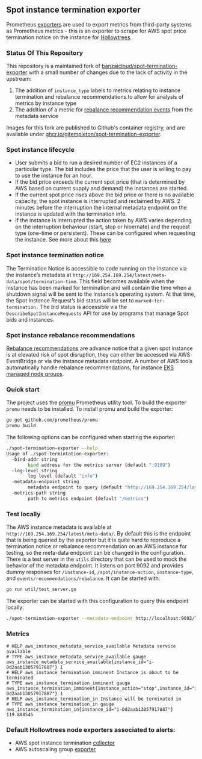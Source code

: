 ## Spot instance termination exporter

Prometheus [exporters](https://prometheus.io/docs/instrumenting/writing_exporters) are used to export metrics from third-party systems as Prometheus metrics - this is an exporter to scrape for AWS spot price termination notice on the instance for [Hollowtrees](https://github.com/banzaicloud/hollowtrees).

### Status Of This Repository

This repository is a maintained fork of [banzaicloud/spot-termination-exporter](https://github.com/banzaicloud/spot-termination-exporter) with a small number of changes due to the lack of activity in the upstream:

1. The addition of `instance_type` labels to metrics relating to instance termination and rebalance recommendations to allow for analysis of metrics by instance type
1. The addition of a metric for [rebalance recommendation events](https://docs.aws.amazon.com/AWSEC2/latest/UserGuide/rebalance-recommendations.html) from the metadata service

Images for this fork are published to Github's container registry, and are available under [ghcr.io/gjtempleton/spot-termination-exporter](https://github.com/gjtempleton/spot-termination-exporter/pkgs/container/spot-termination-exporter).

### Spot instance lifecycle

* User submits a bid to run a desired number of EC2 instances of a particular type. The bid includes the price that the user is willing to pay to use the instance for an hour.
* If the bid price exceeds the current spot price (that is determined by AWS based on current supply and demand) the instances are started.
* If the current spot price rises above the bid price or there is no available capacity, the spot instance is interrupted and reclaimed by AWS. 2 minutes before the interruption the internal metadata endpoint on the instance is updated with the termination info.
* If the instance is interrupted the action taken by AWS varies depending on the interruption behaviour (start, stop or hibernate) and the request type (one-time or persistent). These can be configured when requesting the instance. See more about this [here](https://docs.aws.amazon.com/AWSEC2/latest/UserGuide/spot-requests.html#creating-spot-request-status)

### Spot instance termination notice

The Termination Notice is accessible to code running on the instance via the instance’s metadata at `http://169.254.169.254/latest/meta-data/spot/termination-time`. This field becomes available when the instance has been marked for termination and will contain the time when a shutdown signal will be sent to the instance’s operating system.
At that time, the Spot Instance Request’s bid status will be set to `marked-for-termination.`
The bid status is accessible via the `DescribeSpotInstanceRequests` API for use by programs that manage Spot bids and instances.

### Spot instance rebalance recommendations

[Rebalance recommendations](https://docs.aws.amazon.com/AWSEC2/latest/UserGuide/rebalance-recommendations.html) are advance notice that a given spot instance is at elevated risk of spot disruption, they can either be accessed via AWS EventBridge or via the instance metadata endpoint. A number of AWS tools automatically handle rebalance recommendations, for instance [EKS managed node groups](https://docs.aws.amazon.com/eks/latest/userguide/managed-node-groups.html#managed-node-group-capacity-types).

### Quick start

The project uses the [promu](https://github.com/prometheus/promu) Prometheus utility tool. To build the exporter `promu` needs to be installed. To install promu and build the exporter:

```bash
go get github.com/prometheus/promu
promu build
```

The following options can be configured when starting the exporter:

```bash
./spot-termination-exporter --help
Usage of ./spot-termintation-exporter:
  -bind-addr string
        bind address for the metrics server (default ":9189")
  -log-level string
        log level (default "info")
  -metadata-endpoint string
        metadata endpoint to query (default "http://169.254.169.254/latest/meta-data/")
  -metrics-path string
        path to metrics endpoint (default "/metrics")

```

### Test locally

The AWS instance metadata is available at `http://169.254.169.254/latest/meta-data/`. By default this is the endpoint that is being queried by the exporter but it is quite hard to reproduce a termination notice or rebalance recommendation on an AWS instance for testing, so the meta-data endpoint can be changed in the configuration.
There is a test server in the `utils` directory that can be used to mock the behavior of the metadata endpoint. It listens on port 9092 and provides dummy responses for `/instance-id`, `/spot/instance-action`, `instance-type`, and `events/recommendations/rebalance`. It can be started with:

```bash
go run util/test_server.go
```

The exporter can be started with this configuration to query this endpoint locally:

```bash
./spot-termination-exporter --metadata-endpoint http://localhost:9092/latest/meta-data/ --log-level debug
```

### Metrics

```text
# HELP aws_instance_metadata_service_available Metadata service available
# TYPE aws_instance_metadata_service_available gauge
aws_instance_metadata_service_available{instance_id="i-0d2aab13057917887"} 1
# HELP aws_instance_termination_imminent Instance is about to be terminated
# TYPE aws_instance_termination_imminent gauge
aws_instance_termination_imminent{instance_action="stop",instance_id="i-0d2aab13057917887"} 1
# HELP aws_instance_termination_in Instance will be terminated in
# TYPE aws_instance_termination_in gauge
aws_instance_termination_in{instance_id="i-0d2aab13057917887"} 119.888545
```

### Default Hollowtrees node exporters associated to alerts:

* AWS spot instance termination [collector](https://github.com/banzaicloud/spot-termination-collector)
* AWS autoscaling group [exporter](https://github.com/banzaicloud/aws-autoscaling-exporter)
